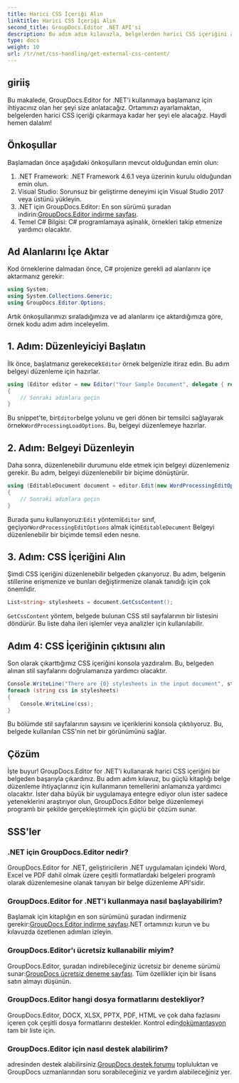 ```yaml
---
title: Harici CSS İçeriği Alın
linktitle: Harici CSS İçeriği Alın
second_title: GroupDocs.Editor .NET API'si
description: Bu adım adım kılavuzla, belgelerden harici CSS içeriğini ayıklamak için GroupDocs.Editor for .NET'i nasıl kullanacağınızı öğrenin. Belgeyi entegre eden geliştiriciler için mükemmeldir.
type: docs
weight: 10
url: /tr/net/css-handling/get-external-css-content/
---
```

## giriiş
Bu makalede, GroupDocs.Editor for .NET'i kullanmaya başlamanız için ihtiyacınız olan her şeyi size anlatacağız. Ortamınızı ayarlamaktan, belgelerden harici CSS içeriği çıkarmaya kadar her şeyi ele alacağız. Haydi hemen dalalım!
## Önkoşullar
Başlamadan önce aşağıdaki önkoşulların mevcut olduğundan emin olun:
1. .NET Framework: .NET Framework 4.6.1 veya üzerinin kurulu olduğundan emin olun.
2. Visual Studio: Sorunsuz bir geliştirme deneyimi için Visual Studio 2017 veya üstünü yükleyin.
3.  .NET için GroupDocs.Editor: En son sürümü şuradan indirin:[GroupDocs.Editor indirme sayfası](https://releases.groupdocs.com/editor/net/).
4. Temel C# Bilgisi: C# programlamaya aşinalık, örnekleri takip etmenize yardımcı olacaktır.
## Ad Alanlarını İçe Aktar
Kod örneklerine dalmadan önce, C# projenize gerekli ad alanlarını içe aktarmanız gerekir:
```csharp
using System;
using System.Collections.Generic;
using GroupDocs.Editor.Options;
```
Artık önkoşullarımızı sıraladığımıza ve ad alanlarını içe aktardığımıza göre, örnek kodu adım adım inceleyelim.
## 1. Adım: Düzenleyiciyi Başlatın
 İlk önce, başlatmanız gerekecek`Editor` örnek belgenizle itiraz edin. Bu adım belgeyi düzenleme için hazırlar.
```csharp
using (Editor editor = new Editor("Your Sample Document", delegate { return new WordProcessingLoadOptions(); }))
{
    // Sonraki adımlara geçin
}
```
 Bu snippet'te, bir`Editor`belge yolunu ve geri dönen bir temsilci sağlayarak örnek`WordProcessingLoadOptions`. Bu, belgeyi düzenlemeye hazırlar.
## 2. Adım: Belgeyi Düzenleyin
Daha sonra, düzenlenebilir durumunu elde etmek için belgeyi düzenlemeniz gerekir. Bu adım, belgeyi düzenlenebilir bir biçime dönüştürür.
```csharp
using (EditableDocument document = editor.Edit(new WordProcessingEditOptions()))
{
    // Sonraki adımlara geçin
}
```
 Burada şunu kullanıyoruz:`Edit` yöntemi`Editor` sınıf, geçiyor`WordProcessingEditOptions` almak için`EditableDocument` Belgeyi düzenlenebilir bir biçimde temsil eden nesne.
## 3. Adım: CSS İçeriğini Alın
Şimdi CSS içeriğini düzenlenebilir belgeden çıkarıyoruz. Bu adım, belgenin stillerine erişmenize ve bunları değiştirmenize olanak tanıdığı için çok önemlidir.
```csharp
List<string> stylesheets = document.GetCssContent();
```
`GetCssContent` yöntem, belgede bulunan CSS stil sayfalarının bir listesini döndürür. Bu liste daha ileri işlemler veya analizler için kullanılabilir.
## Adım 4: CSS İçeriğinin çıktısını alın
Son olarak çıkarttığımız CSS içeriğini konsola yazdıralım. Bu, belgeden alınan stil sayfalarını doğrulamanıza yardımcı olacaktır.
```csharp
Console.WriteLine("There are {0} stylesheets in the input document", stylesheets.Count);
foreach (string css in stylesheets)
{
    Console.WriteLine(css);
}
```
Bu bölümde stil sayfalarının sayısını ve içeriklerini konsola çıktılıyoruz. Bu, belgede kullanılan CSS'nin net bir görünümünü sağlar.
## Çözüm
İşte buyur! GroupDocs.Editor for .NET'i kullanarak harici CSS içeriğini bir belgeden başarıyla çıkardınız. Bu adım adım kılavuz, bu güçlü kitaplığı belge düzenleme ihtiyaçlarınız için kullanmanın temellerini anlamanıza yardımcı olacaktır. İster daha büyük bir uygulamaya entegre ediyor olun ister sadece yeteneklerini araştırıyor olun, GroupDocs.Editor belge düzenlemeyi programlı bir şekilde gerçekleştirmek için güçlü bir çözüm sunar.
## SSS'ler
### .NET için GroupDocs.Editor nedir?
GroupDocs.Editor for .NET, geliştiricilerin .NET uygulamaları içindeki Word, Excel ve PDF dahil olmak üzere çeşitli formatlardaki belgeleri programlı olarak düzenlemesine olanak tanıyan bir belge düzenleme API'sidir.
### GroupDocs.Editor for .NET'i kullanmaya nasıl başlayabilirim?
 Başlamak için kitaplığın en son sürümünü şuradan indirmeniz gerekir:[GroupDocs.Editor indirme sayfası](https://releases.groupdocs.com/editor/net/).NET ortamınızı kurun ve bu kılavuzda özetlenen adımları izleyin.
### GroupDocs.Editor'ı ücretsiz kullanabilir miyim?
 GroupDocs.Editor, şuradan indirebileceğiniz ücretsiz bir deneme sürümü sunar:[GroupDocs ücretsiz deneme sayfası](https://releases.groupdocs.com/). Tüm özellikler için bir lisans satın almayı düşünün.
### GroupDocs.Editor hangi dosya formatlarını destekliyor?
 GroupDocs.Editor, DOCX, XLSX, PPTX, PDF, HTML ve çok daha fazlasını içeren çok çeşitli dosya formatlarını destekler. Kontrol edin[dokümantasyon](https://reference.groupdocs.com/editor/net/) tam bir liste için.
### GroupDocs.Editor için nasıl destek alabilirim?
 adresinden destek alabilirsiniz.[GroupDocs destek forumu](https://forum.groupdocs.com/c/editor/20) topluluktan ve GroupDocs uzmanlarından soru sorabileceğiniz ve yardım alabileceğiniz yer.
